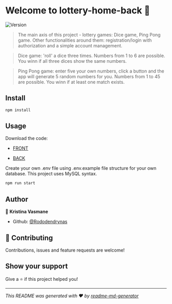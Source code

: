 # Welcome to lottery-home-back 👋

![Version](https://img.shields.io/badge/version-0.1.0-blue.svg?cacheSeconds=2592000)

> The main axis of this project - lottery games: Dice game, Ping Pong game. Other functionalities around them: registration/login with authorization and a simple account management.

> Dice game: 'roll' a dice three times. Numbers from 1 to 6 are possible. You winn if all three dices show the same numbers.

> Ping Pong game: enter five your own numbers, click a button and the app will generate 5 random numbers for you. Numbers from 1 to 45 are possible. You winn if at least one match exists.

## Install

```sh
npm install
```

## Usage

Download the code:

- [FRONT](https://github.com/Rododendrynas/lottery-home-front.git)

- [BACK](https://github.com/Rododendrynas/lottery-home-back.git)

Create your own .env file using .env.example file structure for your own database. This project uses MySQL syntax.

```sh
npm run start

```

## Author

👤 **Kristina Vasmane**

- Github: [@Rododendrynas](https://github.com/Rododendrynas)

## 🤝 Contributing

Contributions, issues and feature requests are welcome!

## Show your support

Give a ⭐️ if this project helped you!

---

_This README was generated with ❤️ by [readme-md-generator](https://github.com/kefranabg/readme-md-generator)_

```

```
